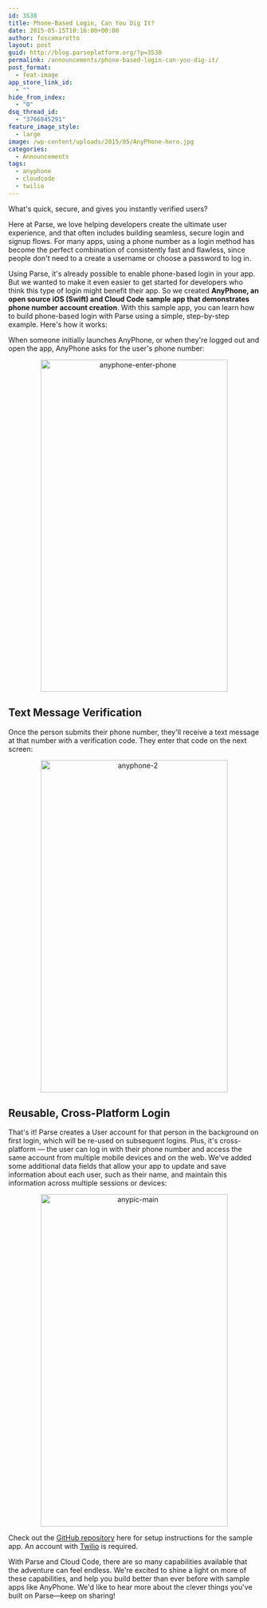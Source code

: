 ```yaml
---
id: 3538
title: Phone-Based Login, Can You Dig It?
date: 2015-05-15T10:16:00+00:00
author: foscomarotto
layout: post
guid: http://blog.parseplatform.org/?p=3538
permalink: /announcements/phone-based-login-can-you-dig-it/
post_format:
  - feat-image
app_store_link_id:
  - ""
hide_from_index:
  - "0"
dsq_thread_id:
  - "3766845291"
feature_image_style:
  - large
image: /wp-content/uploads/2015/05/AnyPhone-hero.jpg
categories:
  - Announcements
tags:
  - anyphone
  - cloudcode
  - twilio
---
```

What's quick, secure, and gives you instantly verified users?

Here at Parse, we love helping developers create the ultimate user experience, and that often includes building seamless, secure login and signup flows. For many apps, using a phone number as a login method has become the perfect combination of consistently fast and flawless, since people don't need to a create a username or choose a password to log in.

Using Parse, it's already possible to enable phone-based login in your app. But we wanted to make it even easier to get started for developers who think this type of login might benefit their app. So we created **AnyPhone, an open source iOS (Swift) and Cloud Code sample app that demonstrates phone number account creation**. With this sample app, you can learn how to build phone-based login with Parse using a simple, step-by-step example. Here's how it works:

When someone initially launches AnyPhone, or when they're logged out and open the app, AnyPhone asks for the user's phone number:

<div style="text-align: center;">
  <img class="aligncenter wp-image-3542" src="{{ site.url }}/assets/wp-content/uploads/2015/05/iOS-Simulator-Screen-Shot-May-14-2015-11.30.29-PM-576x1024.png" alt="anyphone-enter-phone" width="375" height="667" srcset="{{ site.url }}/assets/wp-content/uploads/2015/05/iOS-Simulator-Screen-Shot-May-14-2015-11.30.29-PM-576x1024.png 576w, {{ site.url }}/assets/wp-content/uploads/2015/05/iOS-Simulator-Screen-Shot-May-14-2015-11.30.29-PM-169x300.png 169w, {{ site.url }}/assets/wp-content/uploads/2015/05/iOS-Simulator-Screen-Shot-May-14-2015-11.30.29-PM.png 750w" sizes="(max-width: 375px) 100vw, 375px" />
</div>

## Text Message Verification

Once the person submits their phone number, they'll receive a text message at that number with a verification code. They enter that code on the next screen:

<div style="text-align: center;">
  <img class="aligncenter wp-image-3546" src="{{ site.url }}/assets/wp-content/uploads/2015/05/anyphone-2-576x1024.png" alt="anyphone-2" width="375" height="667" srcset="{{ site.url }}/assets/wp-content/uploads/2015/05/anyphone-2-576x1024.png 576w, {{ site.url }}/assets/wp-content/uploads/2015/05/anyphone-2-169x300.png 169w, {{ site.url }}/assets/wp-content/uploads/2015/05/anyphone-2.png 750w" sizes="(max-width: 375px) 100vw, 375px" />
</div>

## Reusable, Cross-Platform Login

That's it! Parse creates a User account for that person in the background on first login, which will be re-used on subsequent logins. Plus, it's cross-platform — the user can log in with their phone number and access the same account from multiple mobile devices and on the web. We've added some additional data fields that allow your app to update and save information about each user, such as their name, and maintain this information across multiple sessions or devices:

<div style="text-align: center;">
  <img class="aligncenter wp-image-3547" src="{{ site.url }}/assets/wp-content/uploads/2015/05/iOS-Simulator-Screen-Shot-May-14-2015-11.46.36-PM-576x1024.png" alt="anypic-main" width="375" height="667" srcset="{{ site.url }}/assets/wp-content/uploads/2015/05/iOS-Simulator-Screen-Shot-May-14-2015-11.46.36-PM-576x1024.png 576w, {{ site.url }}/assets/wp-content/uploads/2015/05/iOS-Simulator-Screen-Shot-May-14-2015-11.46.36-PM-169x300.png 169w, {{ site.url }}/assets/wp-content/uploads/2015/05/iOS-Simulator-Screen-Shot-May-14-2015-11.46.36-PM.png 750w" sizes="(max-width: 375px) 100vw, 375px" />
</div>

Check out the [GitHub repository](https://github.com/parseplatform/anyphone) here for setup instructions for the sample app. An account with [Twilio](http://twilio.com) is required.

With Parse and Cloud Code, there are so many capabilities available that the adventure can feel endless. We're excited to shine a light on more of these capabilities, and help you build better than ever before with sample apps like AnyPhone. We'd like to hear more about the clever things you've built on Parse—keep on sharing!
